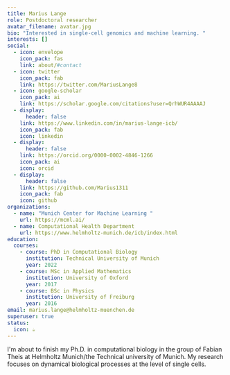 ```yaml
---
title: Marius Lange
role: Postdoctoral researcher
avatar_filename: avatar.jpg
bio: "Interested in single-cell genomics and machine learning. "
interests: []
social:
  - icon: envelope
    icon_pack: fas
    link: about/#contact
  - icon: twitter
    icon_pack: fab
    link: https://twitter.com/MariusLange8
  - icon: google-scholar
    icon_pack: ai
    link: https://scholar.google.com/citations?user=QrhWUR4AAAAJ
  - display:
      header: false
    link: https://www.linkedin.com/in/marius-lange-icb/
    icon_pack: fab
    icon: linkedin
  - display:
      header: false
    link: https://orcid.org/0000-0002-4846-1266
    icon_pack: ai
    icon: orcid
  - display:
      header: false
    link: https://github.com/Marius1311
    icon_pack: fab
    icon: github
organizations:
  - name: "Munich Center for Machine Learning "
    url: https://mcml.ai/
  - name: Computational Health Department
    url: https://www.helmholtz-munich.de/icb/index.html
education:
  courses:
    - course: PhD in Computational Biology
      institution: Technical University of Munich
      year: 2022
    - course: MSc in Applied Mathematics
      institution: University of Oxford
      year: 2017
    - course: BSc in Physics
      institution: University of Freiburg
      year: 2016
email: marius.lange@helmholtz-muenchen.de
superuser: true
status:
  icon: ☕️
---
```

I'm about to finish my Ph.D. in computational biology in the group of Fabian Theis at Helmholtz Munich/the Technical university of Munich. My research focuses on dynamical biological processes at the level of single cells.